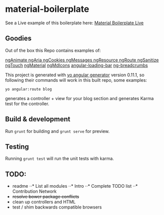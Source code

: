 # material-boilerplate

See a Live example of this boilerplate here: [Material Boilerplate Live](http://lunar-development.co.uk/Projects/material-boilerplate/#/) 


## Goodies

Out of the box this Repo contains examples of: 

[ngAnimate ngAria ngCookies ngMessages ngResource ngRoute ngSanitize ngTouch]( https://docs.angularjs.org/api )
[ngMaterial]( https://github.com/angular/material )
[ngMdIcons]( https://github.com/klarsys/angular-material-icons )
[angular-loading-bar]( https://github.com/chieffancypants/angular-loading-bar )
[ng-breadcrumbs]( https://github.com/ianwalter/ng-breadcrumbs )

This project is generated with [yo angular generator](https://github.com/yeoman/generator-angular)
version 0.11.1, so following their commands will work in this built repo, some examples:

```
yo angular:route blog 
```
generates a controller + view for your blog section and generates Karma test for the controller. 

## Build & development

Run `grunt` for building and `grunt serve` for preview.

## Testing

Running `grunt test` will run the unit tests with karma.

## TODO: 
- readme 
    ⋅⋅* List all modules 
    ⋅⋅* Intro 
    ⋅⋅* Complete TODO list 
    ⋅⋅* Contribution Network
- ~~resolve bower package conflicts~~
- clean up controllers and HTML 
- test / shim backwards compatible browsers 
